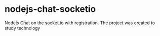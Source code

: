 # nodejs-chat-socketio
Nodejs Chat on the socket.io with registration.
The project was created to study technology
